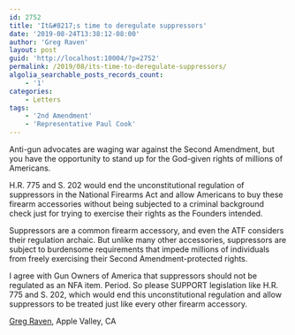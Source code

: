 ```yaml
---
id: 2752
title: 'It&#8217;s time to deregulate suppressors'
date: '2019-08-24T13:38:12-08:00'
author: 'Greg Raven'
layout: post
guid: 'http://localhost:10004/?p=2752'
permalink: /2019/08/its-time-to-deregulate-suppressors/
algolia_searchable_posts_records_count:
    - '1'
categories:
    - Letters
tags:
    - '2nd Amendment'
    - 'Representative Paul Cook'
---
```


Anti-gun advocates are waging war against the Second Amendment, but you have the opportunity to stand up for the God-given rights of millions of Americans.

H.R. 775 and S. 202 would end the unconstitutional regulation of suppressors in the National Firearms Act and allow Americans to buy these firearm accessories without being subjected to a criminal background check just for trying to exercise their rights as the Founders intended.

Suppressors are a common firearm accessory, and even the ATF considers their regulation archaic. But unlike many other accessories, suppressors are subject to burdensome requirements that impede millions of individuals from freely exercising their Second Amendment-protected rights.

I agree with Gun Owners of America that suppressors should not be regulated as an NFA item. Period. So please SUPPORT legislation like H.R. 775 and S. 202, which would end this unconstitutional regulation and allow suppressors to be treated just like every other firearm accessory.

[Greg Raven](https://www.gregraven.org/), Apple Valley, CA